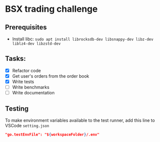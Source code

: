 # BSX trading challenge

## Prerequisites

- Install libc: `sudo apt install librocksdb-dev libsnappy-dev libz-dev liblz4-dev libzstd-dev`

## Tasks:

- [x] Refactor code
- [x] Get user's orders from the order book
- [x] Write tests
- [ ] Write benchmarks
- [ ] Write documentation

## Testing

To make environment variables available to the test runner, add this line to VSCode `setting.json`

```json
"go.testEnvFile": "${workspaceFolder}/.env"
```